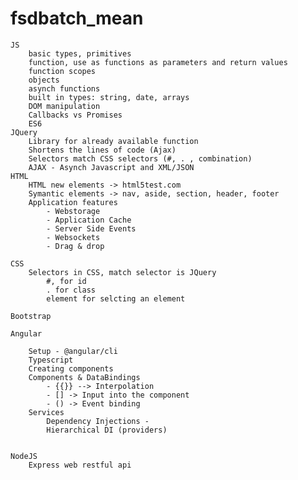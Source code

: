 # fsdbatch_mean

    JS
        basic types, primitives
        function, use as functions as parameters and return values
        function scopes
        objects
        asynch functions
        built in types: string, date, arrays
        DOM manipulation
        Callbacks vs Promises
        ES6
    JQuery
        Library for already available function
        Shortens the lines of code (Ajax)
        Selectors match CSS selectors (#, . , combination)
        AJAX - Asynch Javascript and XML/JSON
    HTML
        HTML new elements -> html5test.com
        Symantic elements -> nav, aside, section, header, footer
        Application features
            - Webstorage
            - Application Cache
            - Server Side Events
            - Websockets
            - Drag & drop

    CSS 
        Selectors in CSS, match selector is JQuery
            #, for id
            . for class
            element for selcting an element
    
    Bootstrap

    Angular

        Setup - @angular/cli
        Typescript
        Creating components
        Components & DataBindings
            - {{}} --> Interpolation
            - [] -> Input into the component
            - () -> Event binding
        Services
            Dependency Injections - 
            Hierarchical DI (providers)


    NodeJS
        Express web restful api